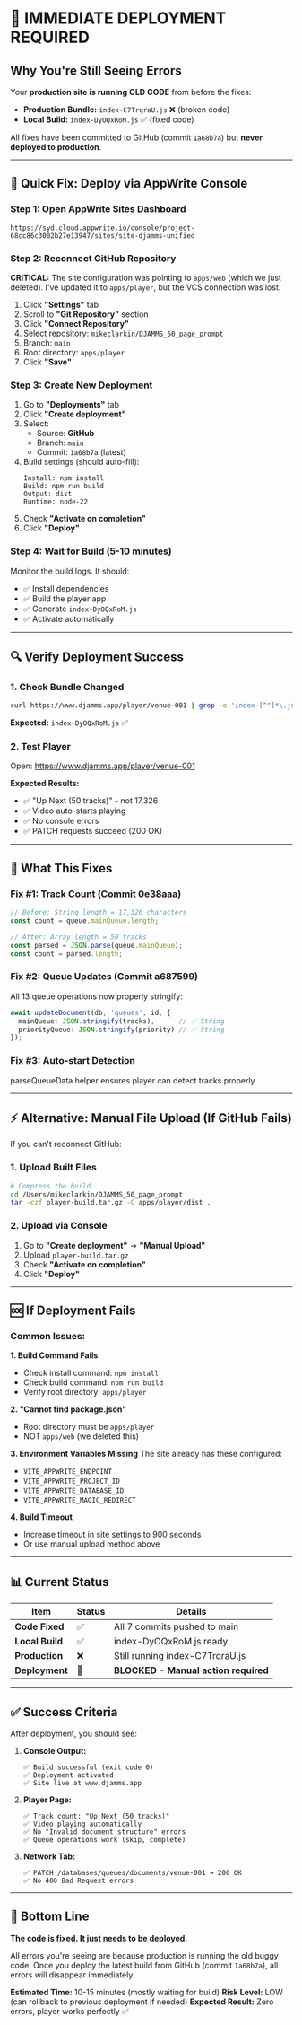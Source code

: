 # 🚨 IMMEDIATE DEPLOYMENT REQUIRED

## Why You're Still Seeing Errors

Your **production site is running OLD CODE** from before the fixes:
- **Production Bundle:** `index-C7TrqraU.js` ❌ (broken code)
- **Local Build:** `index-DyOQxRoM.js` ✅ (fixed code)

All fixes have been committed to GitHub (commit `1a68b7a`) but **never deployed to production**.

---

## 🎯 Quick Fix: Deploy via AppWrite Console

### Step 1: Open AppWrite Sites Dashboard
```
https://syd.cloud.appwrite.io/console/project-68cc86c3002b27e13947/sites/site-djamms-unified
```

### Step 2: Reconnect GitHub Repository

**CRITICAL:** The site configuration was pointing to `apps/web` (which we just deleted). I've updated it to `apps/player`, but the VCS connection was lost.

1. Click **"Settings"** tab
2. Scroll to **"Git Repository"** section
3. Click **"Connect Repository"**
4. Select repository: `mikeclarkin/DJAMMS_50_page_prompt`
5. Branch: `main`
6. Root directory: `apps/player`
7. Click **"Save"**

### Step 3: Create New Deployment

1. Go to **"Deployments"** tab
2. Click **"Create deployment"**
3. Select:
   - Source: **GitHub**
   - Branch: `main`
   - Commit: `1a68b7a` (latest)
4. Build settings (should auto-fill):
   ```
   Install: npm install
   Build: npm run build
   Output: dist
   Runtime: node-22
   ```
5. Check **"Activate on completion"**
6. Click **"Deploy"**

### Step 4: Wait for Build (5-10 minutes)

Monitor the build logs. It should:
- ✅ Install dependencies
- ✅ Build the player app
- ✅ Generate `index-DyOQxRoM.js`
- ✅ Activate automatically

---

## 🔍 Verify Deployment Success

### 1. Check Bundle Changed
```bash
curl https://www.djamms.app/player/venue-001 | grep -o 'index-[^"]*\.js'
```
**Expected:** `index-DyOQxRoM.js` ✅

### 2. Test Player
Open: https://www.djamms.app/player/venue-001

**Expected Results:**
- ✅ "Up Next (50 tracks)" - not 17,326
- ✅ Video auto-starts playing
- ✅ No console errors
- ✅ PATCH requests succeed (200 OK)

---

## 🐛 What This Fixes

### Fix #1: Track Count (Commit 0e38aaa)
```typescript
// Before: String length = 17,326 characters
const count = queue.mainQueue.length;

// After: Array length = 50 tracks
const parsed = JSON.parse(queue.mainQueue);
const count = parsed.length;
```

### Fix #2: Queue Updates (Commit a687599)
All 13 queue operations now properly stringify:
```typescript
await updateDocument(db, 'queues', id, {
  mainQueue: JSON.stringify(tracks),      // ✅ String
  priorityQueue: JSON.stringify(priority) // ✅ String
});
```

### Fix #3: Auto-start Detection
parseQueueData helper ensures player can detect tracks properly

---

## ⚡ Alternative: Manual File Upload (If GitHub Fails)

If you can't reconnect GitHub:

### 1. Upload Built Files
```bash
# Compress the build
cd /Users/mikeclarkin/DJAMMS_50_page_prompt
tar -czf player-build.tar.gz -C apps/player/dist .
```

### 2. Upload via Console
1. Go to **"Create deployment"** → **"Manual Upload"**
2. Upload `player-build.tar.gz`
3. Check **"Activate on completion"**
4. Click **"Deploy"**

---

## 🆘 If Deployment Fails

### Common Issues:

**1. Build Command Fails**
- Check install command: `npm install`
- Check build command: `npm run build`
- Verify root directory: `apps/player`

**2. "Cannot find package.json"**
- Root directory must be `apps/player`
- NOT `apps/web` (we deleted this)

**3. Environment Variables Missing**
The site already has these configured:
- `VITE_APPWRITE_ENDPOINT`
- `VITE_APPWRITE_PROJECT_ID`
- `VITE_APPWRITE_DATABASE_ID`
- `VITE_APPWRITE_MAGIC_REDIRECT`

**4. Build Timeout**
- Increase timeout in site settings to 900 seconds
- Or use manual upload method above

---

## 📊 Current Status

| Item | Status | Details |
|------|--------|---------|
| **Code Fixed** | ✅ | All 7 commits pushed to main |
| **Local Build** | ✅ | index-DyOQxRoM.js ready |
| **Production** | ❌ | Still running index-C7TrqraU.js |
| **Deployment** | 🔴 | **BLOCKED - Manual action required** |

---

## ✅ Success Criteria

After deployment, you should see:

1. **Console Output:**
   ```
   ✅ Build successful (exit code 0)
   ✅ Deployment activated
   ✅ Site live at www.djamms.app
   ```

2. **Player Page:**
   ```
   ✅ Track count: "Up Next (50 tracks)"
   ✅ Video playing automatically
   ✅ No "Invalid document structure" errors
   ✅ Queue operations work (skip, complete)
   ```

3. **Network Tab:**
   ```
   ✅ PATCH /databases/queues/documents/venue-001 → 200 OK
   ✅ No 400 Bad Request errors
   ```

---

## 🎯 Bottom Line

**The code is fixed. It just needs to be deployed.**

All errors you're seeing are because production is running the old buggy code. Once you deploy the latest build from GitHub (commit `1a68b7a`), all errors will disappear immediately.

**Estimated Time:** 10-15 minutes (mostly waiting for build)
**Risk Level:** LOW (can rollback to previous deployment if needed)
**Expected Result:** Zero errors, player works perfectly ✅
